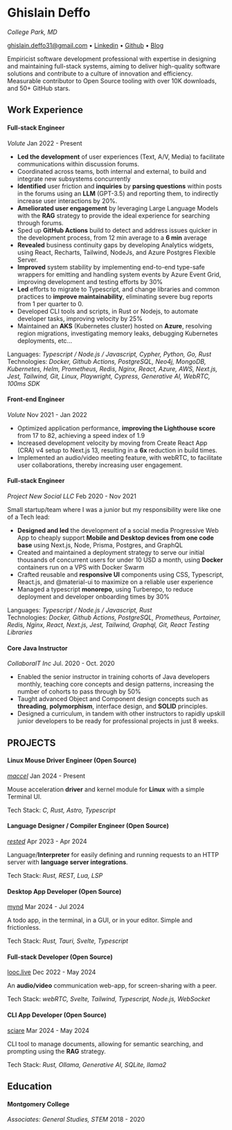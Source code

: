 # Ghislain Deffo

_College Park, MD_

ghislain.deffo31@gmail.com • [Linkedin](https://linkedin.com/in/ghislainDeffo) • [Github](http://github.com/Gnarus-G) • [Blog](https://bytin.tech/blog)

Empiricist software development professional with expertise in designing and maintaining
full-stack systems, aiming to deliver high-quality software solutions and contribute to a
culture of innovation and efficiency. Measurable contributor to Open Source tooling with
over 10K downloads, and 50+ GitHub stars.

## Work Experience

#### Full-stack Engineer

_Volute_ Jan 2022 - Present

- **Led the development** of user experiences (Text, A/V, Media) to facilitate communications within discussion forums.
- Coordinated across teams, both internal and external, to build and integrate new subsystems concurrently
- **Identified** user friction and **inquiries** by **parsing questions** within posts in the forums using an **LLM** (GPT-3.5) and
  reporting them, to indirectly increase user interactions by 20%.
- **Ameliorated user engagement** by leveraging Large Language Models with the **RAG** strategy to provide the ideal
  experience for searching through forums.
- Sped up **GitHub Actions** build to detect and address issues quicker in the development process, from 12 min average to
  a **6 min** average
- **Revealed** business continuity gaps by developing Analytics widgets, using React, Recharts, Tailwind, NodeJs, and
  Azure Postgres Flexible Server.
- **Improved** system stability by implementing end-to-end type-safe wrappers for emitting and handling system events
  by Azure Event Grid, improving development and testing efforts by 30%
- **Led** efforts to migrate to Typescript, and change libraries and common practices to **improve maintainability**,
  eliminating severe bug reports from 1 per quarter to 0.
- Developed CLI tools and scripts, in Rust or Nodejs, to automate developer tasks, improving velocity by 25%
- Maintained an **AKS** (Kubernetes cluster) hosted on **Azure**, resolving region migrations, investigating memory leaks,
  debugging Kubernetes deployments, etc...

Languages: _Typescript / Node.js / Javascript, Cypher, Python, Go, Rust_  
Technologies: _Docker, Github Actions, PostgreSQL, Neo4j, MongoDB, Kubernetes, Helm, Prometheus, Redis, Nginx, React, Azure, AWS, Next.js, Jest, Tailwind, Git, Linux, Playwright, Cypress, Generative AI, WebRTC, 100ms SDK_

#### Front-end Engineer

_Volute_ Nov 2021 - Jan 2022

- Optimized application performance, **improving the Lighthouse score** from 17 to 82, achieving a speed index of 1.9
- Increased development velocity by moving from Create React App (CRA) v4 setup to Next.js 13, resulting in a **6x**
  reduction in build times.
- Implemented an audio/video meeting feature, with webRTC, to facilitate user collaborations, thereby increasing user engagement.

#### Full-stack Engineer

_Project New Social LLC_ Feb 2020 - Nov 2021

Small startup/team where I was a junior but my responsibility were like one of a Tech lead:

- **Designed and led** the development of a social media Progressive Web App to cheaply support **Mobile and Desktop
  devices from one code base** using Next.js, Node, Prisma, Postgres, and GraphQL
- Created and maintained a deployment strategy to serve our initial thousands of concurrent users for under 10 USD a
  month, using **Docker** containers run on a VPS with Docker Swarm
- Crafted reusable and **responsive UI** components using CSS, Typescript, React.js, and @material-ui to maximize on
  a reliable user experience
- Managed a typescript **monorepo**, using Turberepo, to reduce deployment and developer onboarding times by 30%

Languages: _Typescript / Node.js / Javascript, Rust_  
Technologies: _Docker, Github Actions, PostgreSQL, Prometheus, Portainer, Redis, Nginx, React, Next.js, Jest, Tailwind, Graphql, Git, React Testing Libraries_

#### Core Java Instructor

_CollaboraIT Inc_ Jul. 2020 - Oct. 2020

- Enabled the senior instructor in training cohorts of Java developers monthly, teaching core concepts and design
  patterns, increasing the number of cohorts to pass through by 50%
- Taught advanced Object and Component design concepts such as **threading**, **polymorphism**, interface design, and
  **SOLID** principles.
- Designed a curriculum, in tandem with other instructors to rapidly upskill junior developers to be ready for
  professional projects in just 8 weeks.

## PROJECTS

#### Linux Mouse Driver Engineer (Open Source)

[_maccel_](https://github.com/Gnarus-G/maccel) Jan 2024 - Present

Mouse acceleration **driver** and kernel module for **Linux** with a simple Terminal UI.

Tech Stack: _C, Rust, Astro, Typescript_

#### Language Designer / Compiler Engineer (Open Source)

[_rested_](https://github.com/Gnarus-G/rested) Apr 2023 - Apr 2024

Language/**Interpreter** for easily defining and running requests to an HTTP server with **language server integrations**.

Tech Stack: _Rust, REST, Lua, LSP_

#### Desktop App Developer (Open Source)

[mynd](https://github.com/Gnarus-G/mynd) Mar 2024 - Jul 2024

A todo app, in the terminal, in a GUI, or in your editor. Simple and frictionless.

Tech Stack: _Rust, Tauri, Svelte, Typescript_

#### Full-stack Developer (Open Source)

[looc.live](https://github.com/Gnarus-G/looc.live) Dec 2022 - May 2024

An **audio/video** communication web-app, for screen-sharing with a peer.

Tech Stack: _webRTC, Svelte, Tailwind, Typescript, Node.js, WebSocket_

#### CLI App Developer (Open Source)

[sciare](https://github.com/Gnarus-G/sciare) Mar 2024 - May 2024

CLI tool to manage documents, allowing for semantic searching, and prompting using the
**RAG** strategy.

Tech Stack: _Rust, Ollama, Generative AI, SQLite, llama2_

## Education

#### Montgomery College

_Associates: General Studies, STEM_ 2018 - 2020
